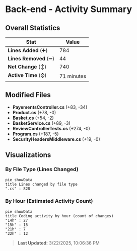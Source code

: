 # Back-end - Activity Summary 

## Overall Statistics

| Stat                   | Value                                                             |
| ---------------------- | ----------------------------------------------------------------- |
| **Lines Added** (➕)   | 784                                          |
| **Lines Removed** (➖) | 44                                        |
| **Net Change** (↕)    | 740                |
| **Active Time** (⌚)   | 71 minutes |


## Modified Files
- **PayementsController.cs** (+83, -34)
- **Product.cs** (+78, -0)
- **Basket.cs** (+54, -2)
- **BasketService.cs** (+89, -3)
- **ReviewControllerTests.cs** (+274, -0)
- **Program.cs** (+187, -5)
- **SecurityHeadersMiddleware.cs** (+19, -0)

## Visualizations

### By File Type (Lines Changed)

```mermaid
pie showData
title Lines changed by file type
".cs" : 828
```

### By Hour (Estimated Activity Count)

```mermaid
pie showData
title Coding activity by hour (count of changes)
"14h" : 27
"15h" : 15
"21h" : 7
"22h" : 12
```


> **Last Updated:** 3/22/2025, 10:06:36 PM
